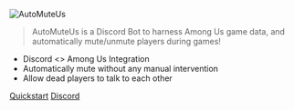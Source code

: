 ![AutoMuteUs](https://cdn.discordapp.com/attachments/757629444260233329/780574039533813760/trans_server.gif)

>  AutoMuteUs is a Discord Bot to harness Among Us game data, and automatically mute/unmute players during games!

- Discord <> Among Us Integration
- Automatically mute without any manual intervention
- Allow dead players to talk to each other

[Quickstart](#quickstart-and-demo-click-the-image)
[Discord](https://discord.gg/B84356MFSg)
